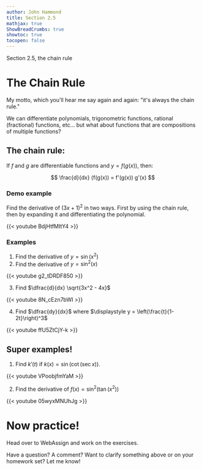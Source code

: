 ```yaml
---
author: John Hammond
title: Section 2.5
mathjax: true
ShowBreadCrumbs: true
showtoc: true
tocopen: false
---
```


Section 2.5, the chain rule
<!--more-->

# The Chain Rule

My motto, which you'll hear me say again and again: "it's always the chain rule."

We can differentiate polynomials, trigonometric functions, rational (fractional) functions, etc... but what about functions that are compositions of multiple functions?

## The chain rule: 

If $f$ and $g$ are differentiable functions and $y = f(g(x))$, then:

$$
\frac{d}{dx} (f(g(x)) = f'(g(x)) g'(x)
$$

### Demo example

Find the derivative of $(3x+1)^2$ in two ways. First by using the chain rule, then by expanding it and differentiating the polynomial. 

{{< youtube BdjHtfMItY4 >}}

### Examples

1. Find the derivative of $y = \sin(x^2)$
2. Find the derivative of $y=\sin^2 (x)$

{{< youtube g2_tDRDF850 >}}

3. Find $\dfrac{d}{dx} \sqrt{3x^2 - 4x}$

{{< youtube 8N_cEzn7bWI >}}

4. Find $\dfrac{dy}{dx}$ where $\displaystyle y = \left(\frac{t}{1-2t}\right)^3$

{{< youtube ffU5ZtCjY-k >}}

## Super examples!

1. Find $k'(t)$ if $k(x) = \sin(\cot (\sec x))$. 

{{< youtube VPoobjfmYaM >}}

2. Find the derivative of $f(x) = \sin^2(\tan (x^2))$
<!--$f(x) = \sqrt{x + \sqrt{x + \sqrt{x}}}$//--> 

{{< youtube 05wyxMNUhJg >}}

# Now practice!

Head over to WebAssign and work on the exercises.

Have a question? A comment? Want to clarify something above or on your homework set? Let me know!